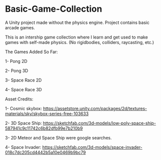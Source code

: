 # Basic-Game-Collection
A Unity project made without the physics engine. Project contains basic arcade games.

This is an intership game collection where I learn and get used to make games with self-made physics. (No rigidbodies, colliders, raycasting, etc.)

The Games Added So Far:

1- Pong 2D

2- Pong 3D

3- Space Race 2D

4- Space Race 3D

Asset Credits:

1- Cosmic skybox: https://assetstore.unity.com/packages/2d/textures-materials/sky/skybox-series-free-103633

2- 3D Space Ship: https://sketchfab.com/3d-models/low-poly-space-ship-587941c9c11742c6b82dfb99e7b210b9

3- 2D Meteor and Space Ship were google searches.

4- Space Invader: https://sketchfab.com/3d-models/space-invader-018c7dc205cd4442b5a10e0469b9bc79
